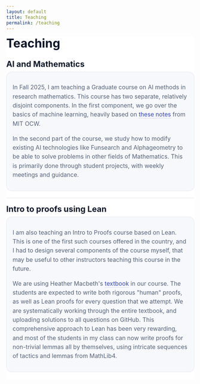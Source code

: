```yaml
---
layout: default
title: Teaching
permalink: /teaching
---
```


<section id="teaching" class="res">

  <h1 class="res__title">Teaching</h1>

  <!-- ===== AI for Mathematics ===== -->
  <article class="card">
    <h2 class="card__title">AI and Mathematics</h2>
    <div class="card__body">
      <p>In Fall 2025, I am teaching a Graduate course on AI methods in research mathematics. This course has two separate, relatively disjoint components. In the first component, we go over the basics of machine learning, heavily based on <a href = "https://ocw.mit.edu/courses/6-867-machine-learning-fall-2006/pages/lecture-notes/">these notes</a> from MIT OCW. </p>
      <p> In the second part of the course, we study how to modify existing AI technologies like Funsearch and Alphageometry to be able to solve problems in other fields of Mathematics. This is primarily done through student projects, with weekly meetings and guidance.</p>
    </div>
  </article>

  <!-- ===== Geometric analysis & conformal geometry ===== -->
  <article class="card">
    <h2 class="card__title">Intro to proofs using Lean</h2>
    <div class="card__body">
      <p>I am also teaching an Intro to Proofs course based on Lean. This is one of the first such courses offered in the country, and I had to design several components of the course myself, that may be useful to other instructors teaching this course in the future.</p>
      <p>We are using Heather Macbeth's <a href= "https://hrmacbeth.github.io/math2001/">textbook</a> in our course. The students are expected to write both rigorous "human" proofs, as well as Lean proofs for every question that we attempt. We are systematically working through the entire textbook, and uploading solutions to all questions on GitHub. This comprehensive approach to Lean has been very rewarding, and most of the students in my class can now write proofs for non-trivial lemmas all by themselves, using intricate sequences of tactics and lemmas from MathLib4.</p>
    </div>
  </article>

</section>

<style>
  :root{
    --bg: #ffffff;
    --ink: #0f172a;
    --mute: #475569;
    --soft: #55627a;
    --line: #e6e8ee;
    --chip: #f7f8fc;
    --r: 14px;
  }

  .res{ background: var(--bg); max-width: 900px; }
  .res__title{ margin: 0 0 6px 0; font-size: 2rem; line-height: 1.2; color: var(--ink); }

  .card{ padding: 16px 0 18px 0; border-top: 1px solid var(--line); }
  .card:first-of-type{ border-top: 0; }

  .card__title{ margin: 0 0 8px 0; font-size: 1.35rem; font-weight: 650; color: var(--ink); }

  .card__body{
    background: var(--chip);
    border: 1px solid var(--line);
    border-radius: var(--r);
    padding: 14px 16px;
    color: var(--soft);
    font-size: 0.98rem;
    line-height: 1.55;
  }

  .card__body a{
    color: #3347c2;
    text-decoration: none;
    border-bottom: 1px dotted rgba(51,71,194,.35);
  }
  .card__body a:hover{ border-bottom-color: transparent; }

  @media (max-width: 640px){
    .card__title{ font-size: 1.2rem; }
    .card__body{ font-size: 0.96rem; }
  }
</style>

